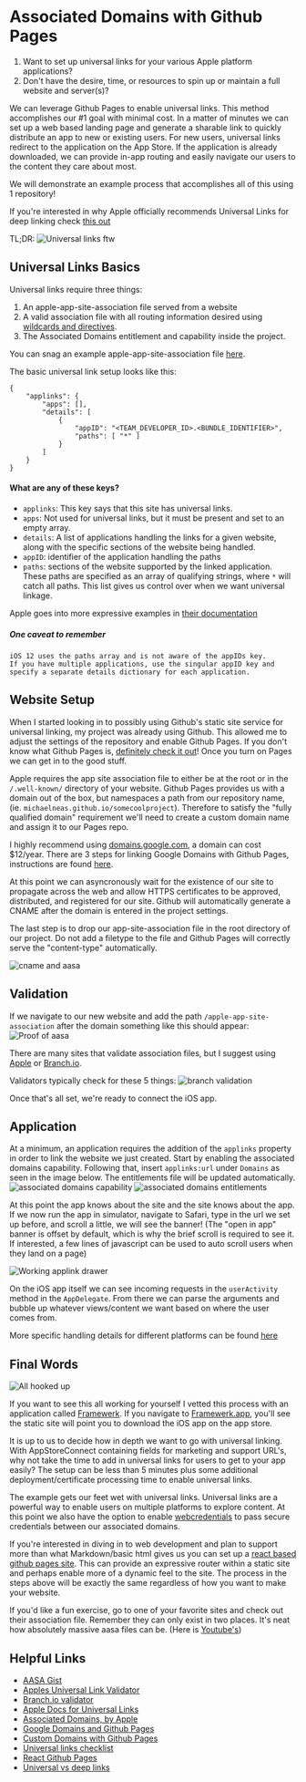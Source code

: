 # Associated Domains with Github Pages

1. Want to set up universal links for your various Apple platform applications?
2. Don't have the desire, time, or resources to spin up or maintain a full website and server(s)?

We can leverage Github Pages to enable universal links.  This method accomplishes our #1 goal with minimal cost.  In a matter of minutes we can set up a web based landing page and generate a sharable link to quickly distribute an app to new or existing users.  For new users, universal links redirect to the application on the App Store. If the application is already downloaded, we can provide in-app routing and easily navigate our users to the content they care about most.

We will demonstrate an example process that accomplishes all of this using 1 repository!

If you're interested in why Apple officially recommends Universal Links for deep linking check [this out](https://developer.apple.com/documentation/uikit/inter-process_communication/allowing_apps_and_websites_to_link_to_your_content)

TL;DR:
![Universal links ftw](./why-use.png)

## Universal Links Basics

Universal links require three things:
1. An apple-app-site-association file served from a website
2. A valid association file with all routing information desired using [wildcards and directives](https://developer.apple.com/documentation/uikit/inter-process_communication/allowing_apps_and_websites_to_link_to_your_content/enabling_universal_links#3002228).
3. The Associated Domains entitlement and capability inside the project.

You can snag an example apple-app-site-association file [here](./apple-app-site-association).  

The basic universal link setup looks like this:
```
{
    "applinks": {
        "apps": [],
        "details": [
            {
                "appID": "<TEAM_DEVELOPER_ID>.<BUNDLE_IDENTIFIER>",
                "paths": [ "*" ]
            }
        ]
    }
}
```

#### What are any of these keys? 
- `applinks`: This key says that this site has universal links.
- `apps`: Not used for universal links, but it must be present and set to an empty array.
- `details`: A list of applications handling the links for a given website, along with the specific sections of the website being handled.
- `appID`: identifier of the application handling the paths
- `paths`: sections of the website supported by the linked application.  These paths are specified as an array of qualifying strings, where `*` will catch all paths.  This list gives us control over when we want universal linkage.

Apple goes into more expressive examples in [their documentation](https://developer.apple.com/documentation/uikit/inter-process_communication/allowing_apps_and_websites_to_link_to_your_content/enabling_universal_links)

##### One caveat to remember

```
iOS 12 uses the paths array and is not aware of the appIDs key. 
If you have multiple applications, use the singular appID key and 
specify a separate details dictionary for each application.
```

## Website Setup

When I started looking in to possibly using Github's static site service for universal linking, my project was already using Github.  This allowed me to adjust the settings of the repository and enable Github Pages.  If you don't know what Github Pages is, [definitely check it out](https://pages.github.com/)!  Once you turn on Pages we can get in to the good stuff.

Apple requires the app site association file to either be at the root or in the `/.well-known/` directory of your website.  Github Pages provides us with a domain out of the box, but namespaces a path from our repository name, (ie. `michaelneas.github.io/somecoolproject`).  Therefore to satisfy the "fully qualified domain" requirement we'll need to create a custom domain name and assign it to our Pages repo.

I highly recommend using [domains.google.com](domains.google.com/), a domain can cost $12/year.  There are 3 steps for linking Google Domains with Github Pages, instructions are found [here](https://dev.to/brunodrugowick/github-pages-and-google-domains-together-5ded).  

At this point we can asyncronously wait for the existence of our site to propagate across the web and allow HTTPS certificates to be approved, distributed, and registered for our site.  Github will automatically generate a CNAME after the domain is entered in the project settings. 

The last step is to drop our app-site-association file in the root directory of our project.  Do not add a filetype to the file and Github Pages will correctly serve the "content-type" automatically.

![cname and aasa](./aasa-cname.png "CNAME and AASA in root of project")

## Validation

If we navigate to our new website and add the path `/apple-app-site-association` after the domain something like this should appear:
![Proof of aasa](./aasa-browser.png)

There are many sites that validate association files, but I suggest using [Apple](https://search.developer.apple.com/appsearch-validation-tool) or [Branch.io](https://branch.io/resources/aasa-validator/).

Validators typically check for these 5 things:
![branch validation](./branch-validation.png "Example showing valid aasa")

Once that's all set, we're ready to connect the iOS app.

## Application

At a minimum, an application requires the addition of the `applinks` property in order to link the website we just created.  Start by enabling the associated domains capability.  Following that, insert `applinks:url` under `Domains` as seen in the image below.  The entitlements file will be updated automatically.
![associated domains capability](./associated-domains-capabilities.png)
![associated domains entitlements](./associated-domains-entitlement.png)

At this point the app knows about the site and the site knows about the app.  If we now run the app in simulator, navigate to Safari, type in the url we set up before, and scroll a little, we will see the banner! (The "open in app" banner is offset by default, which is why the brief scroll is required to see it.  If interested, a few lines of javascript can be used to auto scroll users when they land on a page)

![Working applink drawer](./applink-drawer.png)

On the iOS app itself we can see incoming requests in the `userActivity` method in the `AppDelegate`. From there we can parse the arguments and bubble up whatever views/content we want based on where the user comes from.

More specific handling details for different platforms can be found [here](https://developer.apple.com/documentation/uikit/inter-process_communication/allowing_apps_and_websites_to_link_to_your_content/handling_universal_links)

## Final Words

![All hooked up](./link-example.gif)

If you want to see this all working for yourself I vetted this process with an application called [Framewerk](https://apps.apple.com/us/app/framewerk/id1496896308).  If you navigate to [Framewerk.app](framewerk.app), you'll see the static site will point you to download the iOS app on the app store.

It is up to us to decide how in depth we want to go with universal linking.  With AppStoreConnect containing fields for marketing and support URL's, why not take the time to add in universal links for users to get to your app easily? The setup can be less than 5 minutes plus some additional deployment/certificate processing time to enable universal links.  

The example gets our feet wet with universal links.  Universal links are a powerful way to enable users on multiple platforms to explore content.  At this point we also have the option to enable [webcredentials](https://developer.apple.com/documentation/security/shared_web_credentials) to pass secure credentials between our associated domains.

If you're interested in diving in to web development and plan to support more than what Markdown/basic html gives us you can set up a [react based github pages site](https://github.com/gitname/react-gh-pages).  This can provide an expressive router within a static site and perhaps enable more of a dynamic feel to the site.  The process in the steps above will be exactly the same regardless of how you want to make your website.

If you'd like a fun exercise, go to one of your favorite sites and check out their association file.  Remember they can only exist in two places.  It's neat how absolutely massive aasa files can be. (Here is [Youtube's](https://www.youtube.com/apple-app-site-association))

## Helpful Links
- [AASA Gist](https://gist.github.com/anhar/6d50c023f442fb2437e1)
- [Apples Universal Link Validator](https://search.developer.apple.com/appsearch-validation-tool)
- [Branch.io validator](https://branch.io/resources/aasa-validator/)
- [Apple Docs for Universal Links](https://developer.apple.com/documentation/uikit/inter-process_communication/allowing_apps_and_websites_to_link_to_your_content/enabling_universal_links)
- [Associated Domains, by Apple](https://developer.apple.com/documentation/safariservices/supporting_associated_domains_in_your_app)
- [Google Domains and Github Pages](https://dev.to/trentyang/how-to-setup-google-domain-for-github-pages-1p58)
- [Custom Domains with Github Pages](https://help.github.com/en/github/working-with-github-pages/configuring-a-custom-domain-for-your-github-pages-site)
- [Universal links checklist](https://gist.github.com/andrewrohn/774185e4e15ddcc14f0a1e3c66c943e3)
- [React Github Pages](https://github.com/gitname/react-gh-pages)
- [Universal vs deep links](https://www.adjust.com/blog/universal-links-vs-deep-links/)
